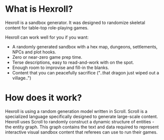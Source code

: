 # What is Hexroll?
Hexroll is a sandbox generator. It was designed to randomize skeletal content for table-top role-playing games.

Hexroll can work well for you if you want:

- A randomly generated sandbox with a hex map, dungeons, settlements, NPCs and plot hooks.
- Zero or near-zero game prep time.
- Terse descriptions, easy to read-and-work with on the spot.
- Enough room to improvise and fill-in the blanks.
- Content that you can peacefully sacrifice ("..that dragon just wiped out a village..")

# How does it work?
Hexroll is using a random generation model written in Scroll. Scroll is a specialized language specifically designed to generate large-scale content. Hexroll uses Scroll to randomly construct a dynamic structure of entities - the entity graph. This graph contains the text and data required to represent interactive visual sandbox content that referees can use to run their games.
